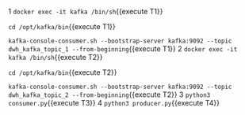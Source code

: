 
1
`docker exec -it kafka /bin/sh`{{execute T1}}

`cd /opt/kafka/bin`{{execute T1}}

`kafka-console-consumer.sh --bootstrap-server kafka:9092 --topic dwh_kafka_topic_1 --from-beginning`{{execute T1}}
2
`docker exec -it kafka /bin/sh`{{execute T2}}

`cd /opt/kafka/bin`{{execute T2}}

`kafka-console-consumer.sh --bootstrap-server kafka:9092 --topic dwh_kafka_topic_2 --from-beginning`{{execute T2}}
3
`python3 consumer.py`{{execute T3}}
4
`python3 producer.py`{{execute T4}}